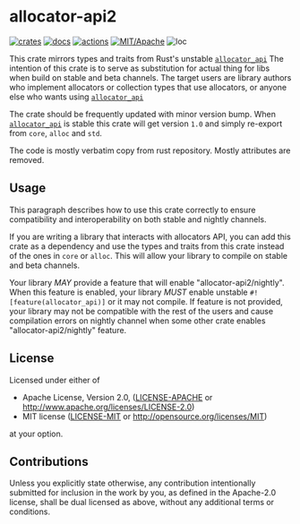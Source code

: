 # allocator-api2

[![crates](https://img.shields.io/crates/v/allocator-api2.svg?style=for-the-badge&label=allocator-api2)](https://crates.io/crates/allocator-api2)
[![docs](https://img.shields.io/badge/docs.rs-allocator--api2-66c2a5?style=for-the-badge&labelColor=555555&logoColor=white)](https://docs.rs/allocator-api2)
[![actions](https://img.shields.io/github/actions/workflow/status/zakarumych/allocator-api2/badge.yml?branch=main&style=for-the-badge)](https://github.com/zakarumych/allocator-api2/actions/workflows/badge.yml)
[![MIT/Apache](https://img.shields.io/badge/license-MIT%2FApache-blue.svg?style=for-the-badge)](COPYING)
![loc](https://img.shields.io/tokei/lines/github/zakarumych/allocator-api2?style=for-the-badge)

This crate mirrors types and traits from Rust's unstable [`allocator_api`]
The intention of this crate is to serve as substitution for actual thing
for libs when build on stable and beta channels.
The target users are library authors who implement allocators or collection types
that use allocators, or anyone else who wants using [`allocator_api`]

The crate should be frequently updated with minor version bump.
When [`allocator_api`] is stable this crate will get version `1.0` and simply
re-export from `core`, `alloc` and `std`.

The code is mostly verbatim copy from rust repository.
Mostly attributes are removed.

## Usage

This paragraph describes how to use this crate correctly to ensure
compatibility and interoperability on both stable and nightly channels.

If you are writing a library that interacts with allocators API, you can
add this crate as a dependency and use the types and traits from this
crate instead of the ones in `core` or `alloc`.
This will allow your library to compile on stable and beta channels.

Your library *MAY* provide a feature that will enable "allocator-api2/nightly".
When this feature is enabled, your library *MUST* enable
unstable `#![feature(allocator_api)]` or it may not compile.
If feature is not provided, your library may not be compatible with the
rest of the users and cause compilation errors on nightly channel
when some other crate enables "allocator-api2/nightly" feature.

## License

Licensed under either of

* Apache License, Version 2.0, ([LICENSE-APACHE](LICENSE-APACHE) or http://www.apache.org/licenses/LICENSE-2.0)
* MIT license ([LICENSE-MIT](LICENSE-MIT) or http://opensource.org/licenses/MIT)

at your option.

## Contributions

Unless you explicitly state otherwise, any contribution intentionally submitted for inclusion in the work by you, as defined in the Apache-2.0 license, shall be dual licensed as above, without any additional terms or conditions.


[`allocator_api`]: https://doc.rust-lang.org/unstable-book/library-features/allocator-api.html
